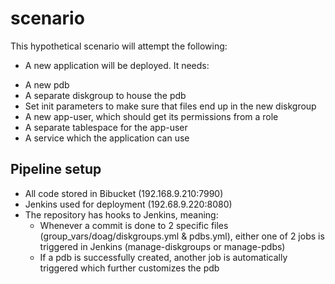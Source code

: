 # scenario

This hypothetical scenario will attempt the following:

- A new application will be deployed. It needs:

* A new pdb
* A separate diskgroup to house the pdb
* Set init parameters to make sure that files end up in the new diskgroup
* A new app-user, which should get its permissions from a role
* A separate tablespace for the app-user
* A service which the application can use



## Pipeline setup

* All code stored in Bibucket (192.168.9.210:7990)
* Jenkins used for deployment (192.68.9.220:8080)
* The repository has hooks to Jenkins, meaning:
  * Whenever a commit is done to 2 specific files (group_vars/doag/diskgroups.yml & pdbs.yml), either one of 2 jobs is triggered in Jenkins (manage-diskgroups or manage-pdbs)
  * If a pdb is successfully created, another job is automatically triggered which further customizes the pdb
